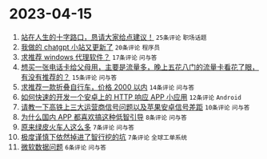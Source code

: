 # 2023-04-15

1. [站在人生的十字路口，恳请大家给点建议！](https://www.v2ex.com/t/932709) `25条评论` `职场话题`
1. [我做的 chatgpt 小站又更新了](https://www.v2ex.com/t/932685) `20条评论` `程序员`
1. [求推荐 windows 代理软件？](https://www.v2ex.com/t/932695) `17条评论` `问与答`
1. [想买一张电话卡给父母用，主要是流量多，晚上五花八门的流量卡看花了眼，有没有推荐的？](https://www.v2ex.com/t/932708) `15条评论` `问与答`
1. [求推荐一款折叠自行车，价格 2000 以内](https://www.v2ex.com/t/932679) `14条评论` `问与答`
1. [如何快速的开发一个安卓上的 HTTP 响应 APP 小应用](https://www.v2ex.com/t/932691) `12条评论` `Android`
1. [请教一下高铁上三大运营商信号问题以及苹果安卓信号差距](https://www.v2ex.com/t/932704) `10条评论` `问与答`
1. [为什么国内 APP 都喜欢搞这种低智引导](https://www.v2ex.com/t/932703) `8条评论` `问与答`
1. [原来绿皮火车人这么多](https://www.v2ex.com/t/932719) `7条评论` `问与答`
1. [极度谨慎下依然掉进了智行挖的坑](https://www.v2ex.com/t/932697) `7条评论` `全球工单系统`
1. [微软数据问题](https://www.v2ex.com/t/932681) `6条评论` `问与答`
